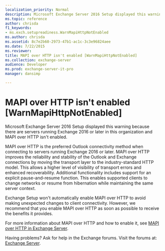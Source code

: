 ```yaml
---
localization_priority: Normal
description: Microsoft Exchange Server 2016 Setup displayed this warning because there are servers running Exchange 2016 or later in this organization and MAPI over HTTP isn't enabled.
ms.topic: reference
author: chrisda
f1_keywords:
- ms.exch.setupreadiness.WarnMapiHttpNotEnabled
ms.author: chrisda
ms.assetid: 8c7e2b60-2973-47b1-ac1c-3c3e96824aee
ms.date: 7/22/2015
ms.reviewer: 
title: MAPI over HTTP isn't enabled [WarnMapiHttpNotEnabled]
ms.collection: exchange-server
audience: Developer
ms.prod: exchange-server-it-pro
manager: dansimp

---
```


# MAPI over HTTP isn't enabled [WarnMapiHttpNotEnabled]

Microsoft Exchange Server 2016 Setup displayed this warning because there are servers running Exchange 2016 or later in this organization and MAPI over HTTP isn't enabled.

MAPI over HTTP is the preferred Outlook connectivity method when connecting to servers running Exchange 2016 or later. MAPI over HTTP improves the reliability and stability of the Outlook and Exchange connections by moving the transport layer to the industry-standard HTTP model. This allows a higher level of visibility of transport errors and enhanced recoverability. Additional functionality includes support for an explicit pause-and-resume function. This enables supported clients to change networks or resume from hibernation while maintaining the same server context.

Exchange Setup won't automatically enable MAPI over HTTP to avoid making unexpected changes to client connectivity. However, we recommend that you enable MAPI over HTTP as soon as possible to receive the benefits it provides.

For more information about MAPI over HTTP and how to enable it, see [MAPI over HTTP in Exchange Server](../../clients/mapi-over-http/mapi-over-http.md).

Having problems? Ask for help in the Exchange forums. Visit the forums at: [Exchange Server](https://go.microsoft.com/fwlink/p/?linkId=60612).
